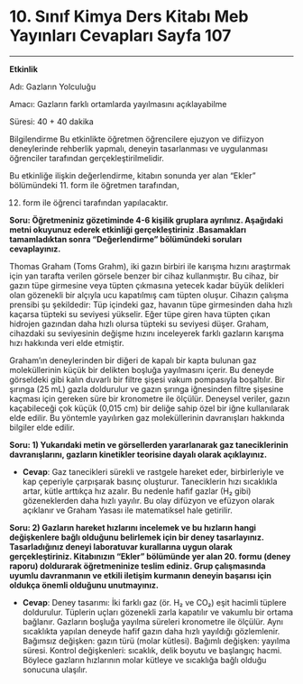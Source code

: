 # 10. Sınıf Kimya Ders Kitabı Meb Yayınları Cevapları Sayfa 107

---

**Etkinlik**

Adı: Gazların Yolculuğu

 Amacı: Gazların farklı ortamlarda yayılmasını açıklayabilme

 Süresi: 40 + 40 dakika

Bilgilendirme Bu etkinlikte öğretmen öğrencilere ejuzyon ve difiizyon deneylerinde rehberlik yapmalı, deneyin tasarlanması ve uygulanması öğrenciler tarafından gerçekleştirilmelidir.

 Bu etkinliğe ilişkin değerlendirme, kitabın sonunda yer alan “Ekler” bölümündeki 11. form ile öğretmen tarafından,

 12. form ile öğrenci tarafından yapılacaktır.

**Soru: Öğretmeniniz gözetiminde 4-6 kişilik gruplara ayrılınız. Aşağıdaki metni okuyunuz ederek etkinliği gerçekleştiriniz .Basamakları tamamladıktan sonra “Değerlendirme” bölümündeki soruları cevaplayınız.**

Thomas Graham (Toms Grahm), iki gazın birbiri ile karışma hızını araştırmak için yan tarafta verilen görsele benzer bir cihaz kullanmıştır. Bu cihaz, bir gazın tüpe girmesine veya tüpten çıkmasına yetecek kadar büyük delikleri olan gözenekli bir alçıyla ucu kapatılmış cam tüpten oluşur. Cihazın çalışma prensibi şu şekildedir: Tüp içindeki gaz, havanın tüpe girmesinden daha hızlı kaçarsa tüpteki su seviyesi yükselir. Eğer tüpe giren hava tüpten çıkan hidrojen gazından daha hızlı olursa tüpteki su seviyesi düşer. Graham, cihazdaki su seviyesinin değişme hızını inceleyerek farklı gazların karışma hızı hakkında veri elde etmiştir.

Graham’ın deneylerinden bir diğeri de kapalı bir kapta bulunan gaz moleküllerinin küçük bir delikten boşluğa yayılmasını içerir. Bu deneyde görseldeki gibi kalın duvarlı bir filtre şişesi vakum pompasıyla boşaltılır. Bir şırınga (25 mL) gazla doldurulur ve gazın şırınga iğnesinden filtre şişesine kaçması için gereken süre bir kronometre ile ölçülür. Deneysel veriler, gazın kaçabileceği çok küçük (0,015 cm) bir deliğe sahip özel bir iğne kullanılarak elde edilir. Bu yöntemle yayılırken gaz moleküllerinin davranışları hakkında bilgiler elde edilir.

**Soru: 1) Yukarıdaki metin ve görsellerden yararlanarak gaz taneciklerinin davranışlarını, gazların kinetikler teorisine dayalı olarak açıklayınız.**

-   **Cevap**: Gaz tanecikleri sürekli ve rastgele hareket eder, birbirleriyle ve kap çeperiyle çarpışarak basınç oluşturur. Taneciklerin hızı sıcaklıkla artar, kütle arttıkça hız azalır. Bu nedenle hafif gazlar (H₂ gibi) gözeneklerden daha hızlı yayılır. Bu olay difüzyon ve efüzyon olarak açıklanır ve Graham Yasası ile matematiksel hale getirilir.

**Soru: 2) Gazların hareket hızlarını incelemek ve bu hızların hangi değişkenlere bağlı olduğunu belirlemek için bir deney tasarlayınız. Tasarladığınız deneyi laboratuvar kurallarına uygun olarak gerçekleştiriniz. Kitabınızın “Ekler” bölümünde yer alan 20. formu (deney raporu) doldurarak öğretmeninize teslim ediniz. Grup çalışmasında uyumlu davranmanın ve etkili iletişim kurmanın deneyin başarısı için oldukça önemli olduğunu unutmayınız.**

-   **Cevap**: Deney tasarımı: İki farklı gaz (ör. H₂ ve CO₂) eşit hacimli tüplere doldurulur. Tüplerin uçları gözenekli zarla kapatılır ve vakumlu bir ortama bağlanır. Gazların boşluğa yayılma süreleri kronometre ile ölçülür. Aynı sıcaklıkta yapılan deneyde hafif gazın daha hızlı yayıldığı gözlemlenir. Bağımsız değişken: gazın türü (molar kütlesi). Bağımlı değişken: yayılma süresi. Kontrol değişkenleri: sıcaklık, delik boyutu ve başlangıç hacmi. Böylece gazların hızlarının molar kütleye ve sıcaklığa bağlı olduğu sonucuna ulaşılır.